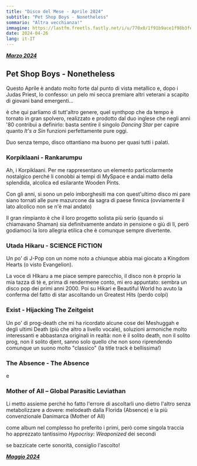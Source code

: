 ```yaml
---
title: "Disco del Mese - Aprile 2024"
subtitle: "Pet Shop Boys - Nonetheless"
sommario: "Altra vecchianza!"
immagine: https://lastfm.freetls.fastly.net/i/u/770x0/1f91b9ace1f98b3fecf6bfa2075cb785.jpg#1f91b9ace1f98b3fecf6bfa2075cb785
date: 2024-04-26
lang: it-IT
---
```


[_**Marzo 2024**_](/posts/ita/disco-del-mese-03-2024)

## Pet Shop Boys - Nonetheless

Questo Aprile è andato molto forte dal punto di vista metallico e, dopo i Judas Priest, lo confesso: un pelo mi secca premiare altri veterani a scapito di giovani band emergenti...

è che qui parliamo di tutt'altro genere, quel synthpop che da tempo è tornato in gran spolvero, realizzato e prodotto dal duo inglese che negli anni '80 contribuì a definirlo: basta sentire il singolo _Dancing Star_ per capire quanto _It's a Sin_ funzioni perfettamente pure oggi.

Duo senza tempo, disco ottantiano ma buono per quasi tutti i palati.

### Korpiklaani - Rankarumpu

Ah, i Korpiklaani. Per me rappresentano un elemento particolarmente nostalgico perché li conobbi ai tempi di MySpace e andai matto della splendida, alcolica ed esilarante Wooden Pints.

Con gli anni, si sono un pelo imborghesiti ma con quest'ultimo disco mi pare siano tornati alle pure mazurcone da sagra di paese finnica (ovviamente il lato alcolico non se n'è mai andato)

Il gran rimpianto è che il loro progetto solista più serio (quando si chiamavano Shaman) sia definitvamente andato in pensione o giù di lì, però godiamoci la loro allegria etilica che è comunque sempre divertente.

### Utada Hikaru - SCIENCE FICTION

Un po' di J-Pop con un nome noto a chiunque abbia mai giocato a Kingdom Hearts (o visto Evangelion).

La voce di HIkaru a me piace sempre parecchio, il disco non è proprio la mia tazza di tè e, prima di rendermene conto, mi ero appuntato: sembra un disco pop dei primi anni 2000. Poi su Hikari e Beautiful World ho avuto la conferma del fatto di star ascoltando un Greatest Hits (perdo colpi)

### Exist - Hijacking The Zeitgeist

Un po' di prog-death che mi ha ricordato alcune cose dei Meshuggah e degli ultimi Death (più che altro a livello vocale), soluzioni armoniche molto interessanti e abbastanza originali in realtà: non è il solito death, non il solito prog, non il solito djent, sanno solo quello che non sono riprendendo comunque un suono molto "classico" (la title track è bellissima!)

### The Absence - The Absence 

e

### Mother of All – Global Parasitic Leviathan

Li metto assieme perché ho fatto l'errore di ascoltarli uno dietro l'altro senza metabolizzare a dovere: melodeath dalla Florida (Absence) e la più convenzionale Danimarca (Mother of All)

come album nel complesso ho preferito i primi, però come singola traccia ho apprezzato tantissimo _Hypocrisy: Weaponized_ dei secondi

se bazzicate certe sonorità, consiglio l'ascolto!

[_**Maggio 2024**_](/posts/ita/disco-del-mese-05-2024)
